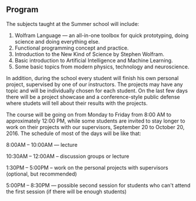## Program

The subjects taught at the Summer school will include:

1. Wolfram Language — an all-in-one toolbox for quick prototyping, doing science and doing everything else.
2. Functional programming concept and practice.
3. Introduction to the New Kind of Science by Stephen Wolfram.
4. Basic  introduction to Artificial Intelligence and Machine Learning.
5. Some basic topics from modern physics, technology and neuroscience.

In addition, during the school every student will finish his own personal project, supervised by one of our instructors. The projects may have any topic and will be individually chosen for each student. On the last few days there will be a project showcase and a conference-style public defense where studets will tell about their results with the projects.

The course will be going on from Monday to Friday from 8:00 AM to approximately 12:00 PM, while some students are invited to stay longer to work on their projects with our supervisors, September 20 to October 20, 2016. The schedule of most of the days will be like that:

8:00AM – 10:00AM — lecture

10:30AM – 12:00AM – discussion groups or lecture

1:30PM – 5:00PM – work on the personal projects with supervisors (optional, but recommended)

5:00PM – 8:30PM — possible second session for students who can't attend the first session (if there will be enough students)